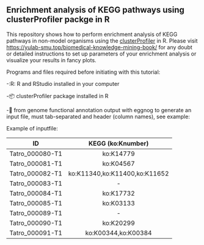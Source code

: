 ## Enrichment analysis of KEGG pathways using clusterProfiler packge in R
This repository shows how to perform enrichment analysis of KEGG pathways in non-model organisms using the 
[clusterProfiler](https://bioconductor.org/packages/release/bioc/html/clusterProfiler.html) in R. 
Please visit https://yulab-smu.top/biomedical-knowledge-mining-book/ for any doubt or detailed instructions
to set up parameters of your enrichment analysis or visualize your results in fancy plots. 

Programs and files required before initiating with this tutorial:

-:R: R and RStudio installed in your computer
 
-:package: clusterProfiler package installed in R

-:egg: from genome functional annotation output with eggnog to generate an input file, must tab-separated and header (column names), see example:

Example of inputfile:

|ID          | KEGG (ko:Knumber)|
|:----------:|:----------:|
|Tatro_000080-T1|ko:K14779|
|Tatro_000081-T1|ko:K04567|
|Tatro_000082-T1|ko:K11340,ko:K11400,ko:K11652|
|Tatro_000083-T1|-|
|Tatro_000084-T1|ko:K17732|
|Tatro_000085-T1|ko:K03133|
|Tatro_000089-T1|-|
|Tatro_000090-T1|ko:K20299|
|Tatro_000091-T1|ko:K00344,ko:K00384|
